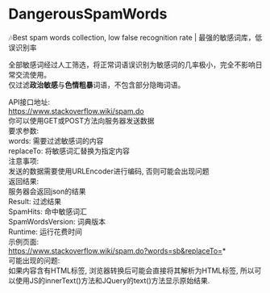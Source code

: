 # DangerousSpamWords
:notes:Best spam words collection, low false recognition rate | 最强的敏感词库，低误识别率

全部敏感词经过人工筛选，将正常词语误识别为敏感词的几率极小，完全不影响日常交流使用。  
仅过滤**政治敏感**与**色情粗暴**词语，不包含部分隐晦词语。

API接口地址:  
https://www.stackoverflow.wiki/spam.do  
你可以使用GET或POST方法向服务器发送数据  
要求参数:  
words: 需要过滤敏感词的内容  
replaceTo: 将敏感词汇替换为指定内容  
注意事项:  
发送的数据需要使用URLEncoder进行编码, 否则可能会出现问题  
返回结果:  
服务器会返回json的结果  
Result: 过滤结果  
SpamHits: 命中敏感词汇  
SpamWordsVersion: 词典版本  
Runtime: 运行花费时间  
示例页面:  
https://www.stackoverflow.wiki/spam.do?words=sb&replaceTo=*  
可能出现的问题:  
如果内容含有HTML标签, 浏览器转换后可能会直接将其解析为HTML标签, 所以可以使用JS的innerText()方法和JQuery的text()方法显示原始结果.  
